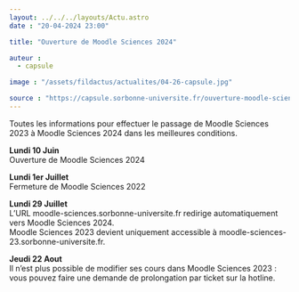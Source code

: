 ```yaml
---
layout: ../../../layouts/Actu.astro
date : "20-04-2024 23:00"

title: "Ouverture de Moodle Sciences 2024"

auteur :
  - capsule

image : "/assets/fildactus/actualites/04-26-capsule.jpg"

source : "https://capsule.sorbonne-universite.fr/ouverture-moodle-sciences-2024/"
---
```


Toutes les informations pour effectuer le passage de Moodle Sciences 2023 à Moodle Sciences 2024 dans les meilleures conditions.

__Lundi 10 Juin__  
Ouverture de Moodle Sciences 2024

__Lundi 1er Juillet__  
Fermeture de Moodle Sciences 2022

__Lundi 29 Juillet__  
L’URL moodle-sciences.sorbonne-universite.fr redirige automatiquement vers Moodle Sciences 2024.  
Moodle Sciences 2023 devient uniquement accessible à moodle-sciences-23.sorbonne-universite.fr.

__Jeudi 22 Aout__  
Il n’est plus possible de modifier ses cours dans Moodle Sciences 2023 : vous pouvez faire une demande de prolongation par ticket sur la hotline.